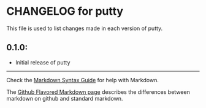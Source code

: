 # CHANGELOG for putty

This file is used to list changes made in each version of putty.

## 0.1.0:

* Initial release of putty

- - -
Check the [Markdown Syntax Guide](http://daringfireball.net/projects/markdown/syntax) for help with Markdown.

The [Github Flavored Markdown page](http://github.github.com/github-flavored-markdown/) describes the differences between markdown on github and standard markdown.

